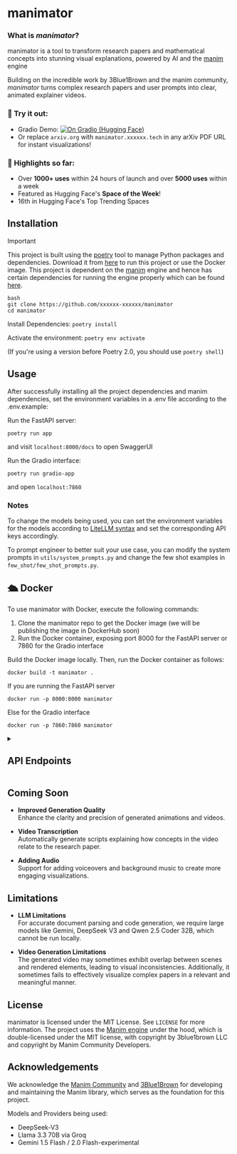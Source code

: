 # manimator

### What is _manimator_?

manimator is a tool to transform research papers and mathematical concepts into stunning visual explanations, powered by AI and the [manim](https://github.com/ManimCommunity/manim) engine

Building on the incredible work by 3Blue1Brown and the manim community, _manimator_ turns complex research papers and user prompts into clear, animated explainer videos.

### 🔗 Try it out:

- Gradio Demo: [![On Gradio (Hugging Face)]()](https://huggingface.co/spaces/xxxxxx/manimator)
- Or replace `arxiv.org` with `manimator.xxxxxx.tech` in any arXiv PDF URL for instant visualizations!

### 🌟 Highlights so far:

- Over **1000+ uses** within 24 hours of launch and over **5000 uses** within a week
- Featured as Hugging Face's **Space of the Week**!
- 16th in Hugging Face's Top Trending Spaces


## Installation

> [!IMPORTANT]
> This project is built using the [poetry](https://python-poetry.org/) tool to manage Python packages and dependencies. Download it from [here](https://python-poetry.org/docs/#installing-with-the-official-installer) to run this project or use the Docker image.
> This project is dependent on the [manim](https://github.com/ManimCommunity/manim) engine and hence has certain dependencies for running the engine properly which can be found [here](https://docs.manim.community/en/stable/installation.html).

```
bash
git clone https://github.com/xxxxxx-xxxxxx/manimator
cd manimator
```

Install Dependencies:
`poetry install`

Activate the environment:
`poetry env activate`

(If you're using a version before Poetry 2.0, you should use `poetry shell`)

## Usage

After successfully installing all the project dependencies and manim dependencies, set the environment variables in a .env file according to the .env.example:

Run the FastAPI server:

```
poetry run app
```

and visit `localhost:8000/docs` to open SwaggerUI

Run the Gradio interface:

```
poetry run gradio-app
```

and open `localhost:7860`

### Notes

To change the models being used, you can set the environment variables for the models according to [LiteLLM syntax](https://docs.litellm.ai/docs/providers) and set the corresponding API keys accordingly.

To prompt engineer to better suit your use case, you can modify the system prompts in `utils/system_prompts.py` and change the few shot examples in `few_shot/few_shot_prompts.py`.

## 🛳️ Docker

To use manimator with Docker, execute the following commands:

1. Clone the manimator repo to get the Docker image (we will be publishing the image in DockerHub soon)
2. Run the Docker container, exposing port 8000 for the FastAPI server or 7860 for the Gradio interface

Build the Docker image locally. Then, run the Docker container as follows:

`docker build -t manimator .`

If you are running the FastAPI server

`docker run -p 8000:8000 manimator`

Else for the Gradio interface

`docker run -p 7860:7860 manimator`

<details>
<summary><h2>API Endpoints</h2></summary>

- [API Endpoints](#api-endpoints)
  - [Health Check](#health-check)
  - [PDF Processing](#pdf-processing)
    - [Generate PDF Scene](#generate-pdf-scene)
    - [Process ArXiv PDF](#process-arxiv-pdf)
  - [Scene Generation](#scene-generation)
    - [Generate Prompt Scene](#generate-prompt-scene)
  - [Animation Generation](#animation-generation)
    - [Generate Animation](#generate-animation)

### Health Check

#### Check API Health Status

Endpoint: `/health-check`  
Method: GET

Returns the health status of the API.

Response:

```json
{
  "status": "ok"
}
```

Curl command:

```bash
curl http://localhost:8000/health-check
```

### PDF Processing

#### Generate PDF Scene

Endpoint: `/generate-pdf-scene`  
Method: POST

Processes a PDF file and generates a scene description for animation.

Request:

- Content-Type: `multipart/form-data`
- Body: PDF file

Response:

```json
{
  "scene_description": "Generated scene description based on PDF content"
}
```

Curl command:

```bash
curl -X POST -F "file=@/path/to/file.pdf" http://localhost:8000/generate-pdf-scene
```

#### Process ArXiv PDF

Endpoint: `/pdf/{arxiv_id}`  
Method: GET

Downloads and processes an arXiv paper by ID to generate a scene description.

Parameters:

- `arxiv_id`: The arXiv paper identifier

Response:

```json
{
  "scene_description": "Generated scene description based on arXiv paper"
}
```

Curl command:

```bash
curl http://localhost:8000/pdf/2312.12345
```

### Scene Generation

#### Generate Prompt Scene

Endpoint: `/generate-prompt-scene`  
Method: POST

Generates a scene description from a text prompt.

Request:

- Content-Type: `application/json`
- Body:

```json
{
  "prompt": "Your scene description prompt"
}
```

Response:

```json
{
  "scene_description": "Generated scene description based on prompt"
}
```

Curl command:

```bash
curl -X POST \
     -H "Content-Type: application/json" \
     -d '{"prompt": "Explain how neural networks work"}' \
     http://localhost:8000/generate-prompt-scene
```

### Animation Generation

#### Generate Animation

Endpoint: `/generate-animation`  
Method: POST

Generates a Manim animation based on a text prompt.

Request:

- Content-Type: `application/json`
- Body:

```json
{
  "prompt": "Your animation prompt"
}
```

Response:

- Content-Type: `video/mp4`
- Body: Generated MP4 animation file

Curl command:

```bash
curl -X POST \
     -H "Content-Type: application/json" \
     -d '{"prompt": "Create an animation explaining quantum computing"}' \
     --output animation.mp4 \
     http://localhost:8000/generate-animation
```

### Error Handling

All endpoints follow consistent error handling:

- 400: Bad Request - Invalid input or missing required fields
- 500: Internal Server Error - Processing or generation failure

Error responses include a detail message:

```json
{
  "detail": "Error description"
}
```

### Notes

1. The API processes PDFs and generates animations using the Manim library
2. Scene descriptions are generated using Language Models (LLMs)
3. Animations are rendered using Manim with specific quality settings (-pql flag)
4. All generated files are handled in temporary directories and cleaned up automatically
5. PDF processing includes automatic compression for optimal performance

</details>

## Coming Soon

- **Improved Generation Quality**  
  Enhance the clarity and precision of generated animations and videos.

- **Video Transcription**  
  Automatically generate scripts explaining how concepts in the video relate to the research paper.

- **Adding Audio**  
  Support for adding voiceovers and background music to create more engaging visualizations.

## Limitations

- **LLM Limitations**  
  For accurate document parsing and code generation, we require large models like Gemini, DeepSeek V3 and Qwen 2.5 Coder 32B, which cannot be run locally.

- **Video Generation Limitations**  
  The generated video may sometimes exhibit overlap between scenes and rendered elements, leading to visual inconsistencies. Additionally, it sometimes fails to effectively visualize complex papers in a relevant and meaningful manner.

## License

manimator is licensed under the MIT License. See `LICENSE` for more information.
The project uses the [Manim engine](https://github.com/ManimCommunity/manim) under the hood, which is double-licensed under the MIT license, with copyright by 3blue1brown LLC and copyright by Manim Community Developers.

## Acknowledgements

We acknowledge the [Manim Community](https://www.manim.community/) and [3Blue1Brown](https://github.com/3b1b/manim) for developing and maintaining the Manim library, which serves as the foundation for this project.

Models and Providers being used:

- DeepSeek-V3
- Llama 3.3 70B via Groq
- Gemini 1.5 Flash / 2.0 Flash-experimental


